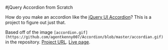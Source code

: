 #jQuery Accordion from Scratch

How do you make an accordion like the [jQuery UI Accordion](https://jqueryui.com/accordion/)? This is a project to figure out just that.

Based off of the image `[accordion.gif](https://github.com/agentkenny007/Accordion/blob/master/accordian.gif)` in the repository. [Project URL](https://github.com/agentkenny007/Accordion). [Live page](https://github.com/agentkenny007/Accordion).
